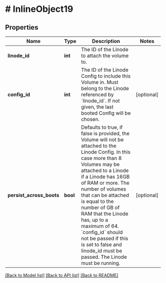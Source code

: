 # # InlineObject19

## Properties

Name | Type | Description | Notes
------------ | ------------- | ------------- | -------------
**linode_id** | **int** | The ID of the Linode to attach the volume to. |
**config_id** | **int** | The ID of the Linode Config to include this Volume in. Must belong to the Linode referenced by &#x60;linode_id&#x60;. If not given, the last booted Config will be chosen. | [optional]
**persist_across_boots** | **bool** | Defaults to true, if false is provided, the Volume will not be attached to the Linode Config. In this case more than 8 Volumes may be attached to a Linode if a Linode has 16GB of RAM or more. The number of volumes that can be attached is equal to the number of GB of RAM that the Linode has, up to a maximum of 64. &#x60;config_id&#x60; should not be passed if this is set to false and linode_id must be passed. The Linode must be running. | [optional]

[[Back to Model list]](../../README.md#models) [[Back to API list]](../../README.md#endpoints) [[Back to README]](../../README.md)
